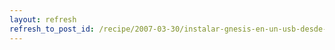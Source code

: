 ```yaml
---
layout: refresh
refresh_to_post_id: /recipe/2007-03-30/instalar-gnesis-en-un-usb-desde-windows-con-perdn
---
```

